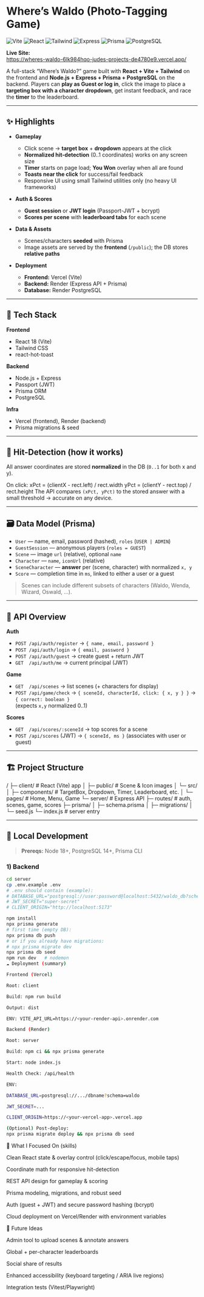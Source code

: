# Where’s Waldo (Photo-Tagging Game)

![Vite](https://img.shields.io/badge/Vite-646CFF?logo=vite&logoColor=white)
![React](https://img.shields.io/badge/React-20232a?logo=react&logoColor=61DAFB)
![Tailwind](https://img.shields.io/badge/Tailwind-38B2AC?logo=tailwind-css&logoColor=white)
![Express](https://img.shields.io/badge/Express-000000?logo=express&logoColor=white)
![Prisma](https://img.shields.io/badge/Prisma-2D3748?logo=prisma&logoColor=white)
![PostgreSQL](https://img.shields.io/badge/PostgreSQL-336791?logo=postgresql&logoColor=white)


**Live Site:**  
https://wheres-waldo-6lk984hqo-judes-projects-de4780e9.vercel.app/

A full-stack “Where’s Waldo?” game built with **React + Vite + Tailwind** on the frontend and **Node.js + Express + Prisma + PostgreSQL** on the backend. Players can **play as Guest or log in**, click the image to place a **targeting box with a character dropdown**, get instant feedback, and race the **timer** to the leaderboard.

---

## ✨ Highlights

- **Gameplay**

  - Click scene → **target box** + **dropdown** appears at the click
  - **Normalized hit-detection** (0..1 coordinates) works on any screen size
  - **Timer** starts on page load; **You Won** overlay when all are found
  - **Toasts near the click** for success/fail feedback
  - Responsive UI using small Tailwind utilities only (no heavy UI frameworks)

- **Auth & Scores**

  - **Guest session** or **JWT login** (Passport-JWT + bcrypt)
  - **Scores per scene** with **leaderboard tabs** for each scene

- **Data & Assets**

  - Scenes/characters **seeded** with Prisma
  - Image assets are served by the **frontend** (`/public`); the DB stores **relative paths**

- **Deployment**
  - **Frontend:** Vercel (Vite)
  - **Backend:** Render (Express API + Prisma)
  - **Database:** Render PostgreSQL

---

## 🧰 Tech Stack

**Frontend**

- React 18 (Vite)
- Tailwind CSS
- react-hot-toast

**Backend**

- Node.js + Express
- Passport (JWT)
- Prisma ORM
- PostgreSQL

**Infra**

- Vercel (frontend), Render (backend)
- Prisma migrations & seed

---

## 🧠 Hit-Detection (how it works)

All answer coordinates are stored **normalized** in the DB (`0..1` for both x and y).

On click:
xPct = (clientX - rect.left) / rect.width
yPct = (clientY - rect.top) / rect.height
The API compares `(xPct, yPct)` to the stored answer with a small threshold → accurate on any device.

---

## 🗃️ Data Model (Prisma)

- `User` — name, email, password (hashed), `roles` (`USER | ADMIN`)
- `GuestSession` — anonymous players (`roles = GUEST`)
- `Scene` — image `url` (relative), optional `name`
- `Character` — `name`, `iconUrl` (relative)
- `SceneCharacter` — **answer** per (scene, character) with normalized `x, y`
- `Score` — completion time in `ms`, linked to either a user or a guest

> Scenes can include different subsets of characters (Waldo, Wenda, Wizard, Oswald, …).

---

## 🔌 API Overview

**Auth**

- `POST /api/auth/register` → `{ name, email, password }`
- `POST /api/auth/login` → `{ email, password }`
- `POST /api/auth/guest` → create guest + return JWT
- `GET  /api/auth/me` → current principal (JWT)

**Game**

- `GET  /api/scenes` → list scenes (+ characters for display)
- `POST /api/game/check` → `{ sceneId, characterId, click: { x, y } }` → `{ correct: boolean }`  
  (expects `x,y` normalized 0..1)

**Scores**

- `GET  /api/scores/:sceneId` → top scores for a scene
- `POST /api/scores` (JWT) → `{ sceneId, ms }` (associates with user or guest)

---

## 🏗️ Project Structure

/
├─ client/ # React (Vite) app
│ ├─ public/ # Scene & Icon images
│ └─ src/
│ ├─ components/ # TargetBox, Dropdown, Timer, Leaderboard, etc.
│ └─ pages/ # Home, Menu, Game
└─ server/ # Express API
├─ routes/ # auth, scenes, game, scores
├─ prisma/
│ ├─ schema.prisma
│ ├─ migrations/
│ └─ seed.js
└─ index.js # server entry

---

## 🚀 Local Development

> **Prereqs:** Node 18+, PostgreSQL 14+, Prisma CLI

### 1) Backend

```bash
cd server
cp .env.example .env
# .env should contain (example):
# DATABASE_URL="postgresql://user:password@localhost:5432/waldo_db?schema=waldo"
# JWT_SECRET="super-secret"
# CLIENT_ORIGIN="http://localhost:5173"

npm install
npx prisma generate
# first time (empty DB):
npx prisma db push
# or if you already have migrations:
# npx prisma migrate dev
npx prisma db seed
npm run dev   # nodemon
☁️ Deployment (summary)

Frontend (Vercel)

Root: client

Build: npm run build

Output: dist

ENV: VITE_API_URL=https://<your-render-api>.onrender.com

Backend (Render)

Root: server

Build: npm ci && npx prisma generate

Start: node index.js

Health Check: /api/health

ENV:

DATABASE_URL=postgresql://.../dbname?schema=waldo

JWT_SECRET=...

CLIENT_ORIGIN=https://<your-vercel-app>.vercel.app

(Optional) Post-deploy:
npx prisma migrate deploy && npx prisma db seed
```
🧪 What I Focused On (skills)

Clean React state & overlay control (click/escape/focus, mobile taps)

Coordinate math for responsive hit-detection

REST API design for gameplay & scoring

Prisma modeling, migrations, and robust seed

Auth (guest + JWT) and secure password hashing (bcrypt)

Cloud deployment on Vercel/Render with environment variables

🧭 Future Ideas

Admin tool to upload scenes & annotate answers

Global + per-character leaderboards

Social share of results

Enhanced accessibility (keyboard targeting / ARIA live regions)

Integration tests (Vitest/Playwright)